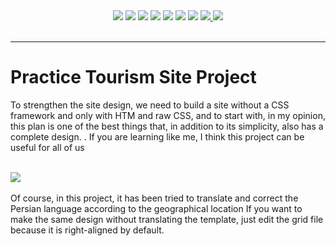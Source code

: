 <div align="center">
<a href="https://www.figma.com/file/TCLlg3yGuA9LyBoZDAyq7z/PAMCONSULTING-info?type=design&node-id=0-1&mode=design&t=tCx3yEELXfTTsTSG-0" target="_blank"><img src="https://img.shields.io/badge/Figma-Theme-00897b"></a>
<img src="https://img.shields.io/badge/Practice-aa00ff">
<img src="https://img.shields.io/badge/Tourism_Theme-6200ea">
<img src="https://img.shields.io/badge/Html-ff3d00">
<img src="https://img.shields.io/badge/Css-2962ff">
<img src="https://img.shields.io/badge/JavaScript-ffd600"> 
<img src="https://img.shields.io/badge/Swiper_Slider-3f51b5"> 
<a href="https://github.com/mehdirabani/grid-system" target="_blank"><img src="https://img.shields.io/badge/Css_Grid-ff3d00" />
</a>
<a href="https://mehdirabani.github.io/Practice-tourism-site/" target="_blank"><img src="https://img.shields.io/badge/Live_Demo-afb42b">
</a>
</div>
<br>

---

# Practice Tourism Site Project

To strengthen the site design, we need to build a site without a CSS framework and only with HTM and raw CSS, and to start with, in my opinion, this plan is one of the best things that, in addition to its simplicity, also has a complete design. .
If you are learning like me, I think this project can be useful for all of us

<br>
<a href="https://mehdirabani.github.io/Practice-tourism-site/" target="_blank"><img src="https://img.shields.io/badge/Live_Demo-afb42b"></a>
<br>
<br>
Of course, in this project, it has been tried to translate and correct the Persian language according to the geographical location
If you want to make the same design without translating the template, just edit the grid file because it is right-aligned by default.
